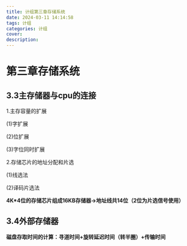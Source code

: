 ```yaml
---
title: 计组第三章存储系统
date: 2024-03-11 14:14:58
tags: 计组
categories: 计组
cover:
description:
---
```




# 第三章存储系统

## 3.3主存储器与cpu的连接

1.主存容量的扩展

(1)字扩展

(2)位扩展

(3)字位同时扩展

2.存储芯片的地址分配和片选

(1)线选法

(2)译码片选法

**4K*4位的存储芯片组成16KB存储器->地址线共14位（2位为片选信号使用）**

## 3.4外部存储器

**磁盘存取时间的计算：寻道时间+旋转延迟时间（转半圈）+传输时间**
